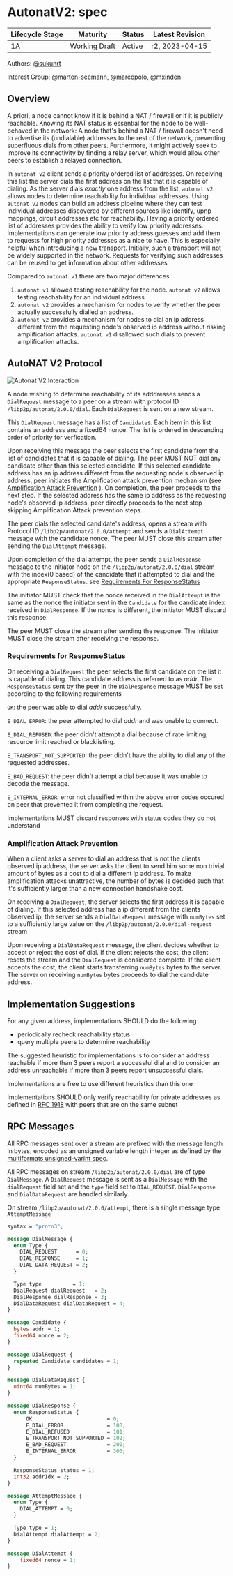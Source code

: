 # AutonatV2: spec


| Lifecycle Stage | Maturity                 | Status | Latest Revision |
|-----------------|--------------------------|--------|-----------------|
| 1A              | Working Draft            | Active | r2, 2023-04-15  |

Authors: [@sukunrt]

Interest Group: [@marten-seemann], [@marcopolo], [@mxinden]

[@sukunrt]: https://github.com/sukunrt
[@marten-seemann]: https://github.com/marten-seemann
[@mxinden]: https://github.com/mxinden
[@marcopolo]: https://github.com/marcopolo


## Overview

A priori, a node cannot know if it is behind a NAT / firewall or if it is
publicly reachable. Knowing its NAT status is essential for the node to be
well-behaved in the network: A node that's behind a NAT / firewall doesn't need
to advertise its (undialable) addresses to the rest of the network, preventing
superfluous dials from other peers. Furthermore, it might actively seek to
improve its connectivity by finding a relay server, which would allow other
peers to establish a relayed connection.

In `autonat v2` client sends a priority ordered list of addresses. On receiving
this list the server dials the first address on the list that it is capable of
dialing. As the server dials _exactly_ one address from the list, `autonat v2`
allows nodes to determine reachability for individual addresses. Using `autonat
v2` nodes can build an address pipeline where they can test individual addresses
discovered by different sources like identify, upnp mappings, circuit addresses
etc for reachability. Having a priority ordered list of addresses provides the
ability to verify low priority addresses. Implementations can generate low
priority address guesses and add them to requests for high priority addresses as
a nice to have. This is especially helpful when introducing a new transport.
Initially, such a transport will not be widely supported in the network.
Requests for verifying such addresses can be reused to get information about
other addresses

Compared to `autonat v1` there are two major differences
1. `autonat v1` allowed testing reachability for the node. `autonat v2` allows
testing reachability for an individual address
2. `autonat v2` provides a mechanism for nodes to verify whether the peer
actually successfully dialled an address.
3. `autonat v2` provides a mechanism for nodes to dial an ip address different
from the requesting node's observed ip address without risking amplification
attacks. `autonat v1` disallowed such dials to prevent amplification attacks.



## AutoNAT V2 Protocol


![Autonat V2 Interaction](autonat-v2.svg)


A node wishing to determine reachability of its adddresses sends a `DialRequest`
message to a peer on a stream with protocol ID `/libp2p/autonat/2.0.0/dial`.
Each `DialRequest` is sent on a new stream.

This `DialRequest` message has a list of `Candidate`s. Each item in this list
contains an address and a fixed64 nonce. The list is ordered in descending order
of priority for verfication.

Upon receiving this message the peer selects the first candidate from the list
of candidates that it is capable of dialing. The peer MUST NOT dial any
candidate other than this selected candidate. If this selected candidate address
has an ip address different from the requesting node's observed ip address, peer
initiates the Amplification attack prevention mechanism (see [Amplification
Attack Prevention](#amplification-attack-prevention) ). On completion, the peer
proceeds to the next step. If the selected address has the same ip address as
the requesting node's observed ip address, peer directly proceeds to the next
step skipping Amplification Attack prevention steps.


The peer dials the selected candidate's address, opens a stream with Protocol ID
`/libp2p/autonat/2.0.0/attempt` and sends a `DialAttempt` message with the
candidate nonce. The peer MUST close this stream after sending the `DialAttempt`
message.

Upon completion of the dial attempt, the peer sends a `DialResponse` message to
the initiator node on the `/libp2p/autonat/2.0.0/dial` stream with the index(0
based) of the candidate that it attempted to dial and the appropriate
`ResponseStatus`. see [Requirements For
ResponseStatus](#requirements-for-responsestatus)

The initiator MUST check that the nonce received in the `DialAttempt` is the
same as the nonce the initiator sent in the `Candidate` for the candidate index
received in `DialResponse`. If the nonce is different, the initiator MUST
discard this response.

The peer MUST close the stream after sending the response. The initiator MUST
close the stream after receiving the response.


### Requirements for ResponseStatus

On receiving a `DialRequest` the peer selects the first candidate on the list it
is capable of dialing. This candidate address is referred to as _addr_. The
`ResponseStatus` sent by the peer in the `DialResponse` message MUST be set
according to the following requirements

`OK`: the peer was able to dial _addr_ successfully.

`E_DIAL_ERROR`: the peer attempted to dial _addr_ and was unable to connect. 

`E_DIAL_REFUSED`: the peer didn't attempt a dial because of rate limiting,
resource limit reached or blacklisting.

`E_TRANSPORT_NOT_SUPPORTED`: the peer didn't have the ability to dial any of the
requested addresses.

`E_BAD_REQUEST`: the peer didn't attempt a dial because it was unable to decode
the message.

`E_INTERNAL_ERROR`: error not classified within the above error codes occured on
peer that prevented it from completing the request.

Implementations MUST discard responses with status codes they do not understand

### Amplification Attack Prevention

When a client asks a server to dial an address that is not the clients observed
ip address, the server asks the client to send him some non trivial amount of
bytes as a cost to dial a different ip address. To make amplification attacks
unattractive, the number of bytes is decided such that it's sufficiently larger
than a new connection handshake cost.

On receiving a `DialRequest`, the server selects the first address it is capable
of dialing. If this selected address has a ip different from the clients
observed ip, the server sends a `DialDataRequest` message with `numBytes` set to
a sufficiently large value on the `/libp2p/autonat/2.0.0/dial-request` stream

Upon receiving a `DialDataRequest` message, the client decides whether to accept
or reject the cost of dial. If the client rejects the cost, the client resets
the stream and the `DialRequest` is considered complete. If the client accepts
the cost, the client starts transferring `numBytes` bytes to the server. The
server on receiving `numBytes` bytes proceeds to dial the candidate address. 

## Implementation Suggestions

For any given address, implementations SHOULD do the following
- periodically recheck reachability status
- query multiple peers to determine reachability

The suggested heuristic for implementations is to consider an address reachable
if more than 3 peers report a successful dial and to consider an address
unreachable if more than 3 peers report unsuccessful dials. 

Implementations are free to use different heuristics than this one

Implementations SHOULD only verify reachability for private addresses as defined
in [RFC 1918](https://datatracker.ietf.org/doc/html/rfc1918) with peers that are
on the same subnet


## RPC Messages

All RPC messages sent over a stream are prefixed with the message length in
bytes, encoded as an unsigned variable length integer as defined by the
[multiformats unsigned-varint spec][uvarint-spec]. 

All RPC messages on stream `/libp2p/autonat/2.0.0/dial` are of type
`DialMessage`. A `DialRequest` message is sent as a `DialMessage` with the
`dialRequest` field set and the `type` field set to `DIAL_REQUEST`.
`DialResponse` and `DialDataRequest` are handled similarly.

On stream `/libp2p/autonat/2.0.0/attempt`, there is a single message type
`AttemptMessage`

```proto
syntax = "proto3";

message DialMessage {
  enum Type {
    DIAL_REQUEST      = 0;
    DIAL_RESPONSE     = 1;
    DIAL_DATA_REQUEST = 2;
  }

  Type type          = 1;
  DialRequest dialRequest   = 2;
  DialResponse dialResponse = 3;
  DialDataRequest dialDataRequest = 4;
}

message Candidate {
  bytes addr = 1;
  fixed64 nonce = 2;
}

message DialRequest {
  repeated Candidate candidates = 1;
}

message DialDataRequest {
  uint64 numBytes = 1;
}

message DialResponse {
  enum ResponseStatus {
      OK                        = 0;
      E_DIAL_ERROR              = 100;
      E_DIAL_REFUSED            = 101;
      E_TRANSPORT_NOT_SUPPORTED = 102;
      E_BAD_REQUEST             = 200;
      E_INTERNAL_ERROR          = 300;
  }

  ResponseStatus status = 1;
  int32 addrIdx = 2;
}

message AttemptMessage {
  enum Type {
    DIAL_ATTEMPT = 0;
  }

  Type type = 1;
  DialAttempt dialAttempt = 2;
}

message DialAttempt {
    fixed64 nonce = 1;
}
```

[uvarint-spec]: https://github.com/multiformats/unsigned-varint

